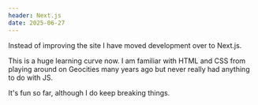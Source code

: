 ```yaml
---
header: Next.js
date: 2025-06-27
---
```


Instead of improving the site I have moved development over to Next.js.

This is a huge learning curve now. I am familiar with HTML and CSS from playing around on Geocities many years ago but never really had anything to do with JS.

It's fun so far, although I do keep breaking things.
